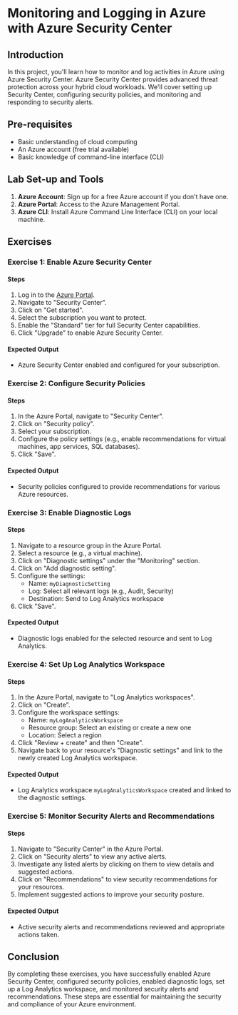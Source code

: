 # Monitoring and Logging in Azure with Azure Security Center

## Introduction

In this project, you'll learn how to monitor and log activities in Azure using Azure Security Center. Azure Security Center provides advanced threat protection across your hybrid cloud workloads. We'll cover setting up Security Center, configuring security policies, and monitoring and responding to security alerts.

## Pre-requisites

- Basic understanding of cloud computing
- An Azure account (free trial available)
- Basic knowledge of command-line interface (CLI)

## Lab Set-up and Tools

1. **Azure Account**: Sign up for a free Azure account if you don't have one.
2. **Azure Portal**: Access to the Azure Management Portal.
3. **Azure CLI**: Install Azure Command Line Interface (CLI) on your local machine.

## Exercises

### Exercise 1: Enable Azure Security Center

#### Steps

1. Log in to the [Azure Portal](https://portal.azure.com/).
2. Navigate to "Security Center".
3. Click on "Get started".
4. Select the subscription you want to protect.
5. Enable the "Standard" tier for full Security Center capabilities.
6. Click "Upgrade" to enable Azure Security Center.

#### Expected Output

- Azure Security Center enabled and configured for your subscription.

### Exercise 2: Configure Security Policies

#### Steps

1. In the Azure Portal, navigate to "Security Center".
2. Click on "Security policy".
3. Select your subscription.
4. Configure the policy settings (e.g., enable recommendations for virtual machines, app services, SQL databases).
5. Click "Save".

#### Expected Output

- Security policies configured to provide recommendations for various Azure resources.

### Exercise 3: Enable Diagnostic Logs

#### Steps

1. Navigate to a resource group in the Azure Portal.
2. Select a resource (e.g., a virtual machine).
3. Click on "Diagnostic settings" under the "Monitoring" section.
4. Click on "Add diagnostic setting".
5. Configure the settings:
    - Name: `myDiagnosticSetting`
    - Log: Select all relevant logs (e.g., Audit, Security)
    - Destination: Send to Log Analytics workspace
6. Click "Save".

#### Expected Output

- Diagnostic logs enabled for the selected resource and sent to Log Analytics.

### Exercise 4: Set Up Log Analytics Workspace

#### Steps

1. In the Azure Portal, navigate to "Log Analytics workspaces".
2. Click on "Create".
3. Configure the workspace settings:
    - Name: `myLogAnalyticsWorkspace`
    - Resource group: Select an existing or create a new one
    - Location: Select a region
4. Click "Review + create" and then "Create".
5. Navigate back to your resource's "Diagnostic settings" and link to the newly created Log Analytics workspace.

#### Expected Output

- Log Analytics workspace `myLogAnalyticsWorkspace` created and linked to the diagnostic settings.

### Exercise 5: Monitor Security Alerts and Recommendations

#### Steps

1. Navigate to "Security Center" in the Azure Portal.
2. Click on "Security alerts" to view any active alerts.
3. Investigate any listed alerts by clicking on them to view details and suggested actions.
4. Click on "Recommendations" to view security recommendations for your resources.
5. Implement suggested actions to improve your security posture.

#### Expected Output

- Active security alerts and recommendations reviewed and appropriate actions taken.

## Conclusion

By completing these exercises, you have successfully enabled Azure Security Center, configured security policies, enabled diagnostic logs, set up a Log Analytics workspace, and monitored security alerts and recommendations. These steps are essential for maintaining the security and compliance of your Azure environment.
